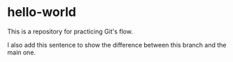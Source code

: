 # hello-world
This is a repository for practicing Git's flow.

I also add this sentence to show the difference between this branch and the main one.
